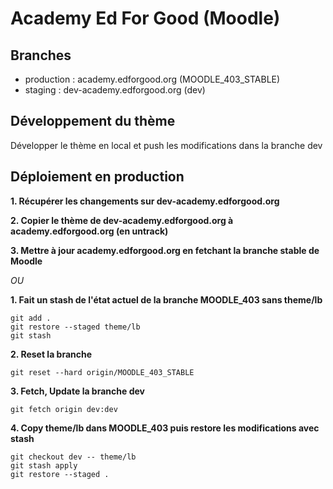 # Academy Ed For Good (Moodle)

## Branches
- production : academy.edforgood.org (MOODLE_403_STABLE)
- staging : dev-academy.edforgood.org (dev)

## Développement du thème

Développer le thème en local et push les modifications dans la branche dev

## Déploiement en production

**1. Récupérer les changements sur dev-academy.edforgood.org**

**2. Copier le thème de dev-academy.edforgood.org à academy.edforgood.org (en untrack)**

**3. Mettre à jour academy.edforgood.org en fetchant la branche stable de Moodle**

*OU*

**1. Fait un stash de l'état actuel de la branche MOODLE_403 sans theme/lb**
```
git add .
git restore --staged theme/lb
git stash
```

**2. Reset la branche**
```
git reset --hard origin/MOODLE_403_STABLE
```

**3. Fetch, Update la branche dev**
```
git fetch origin dev:dev
```

**4. Copy theme/lb dans MOODLE_403 puis restore les modifications avec stash**
```
git checkout dev -- theme/lb
git stash apply
git restore --staged .
```